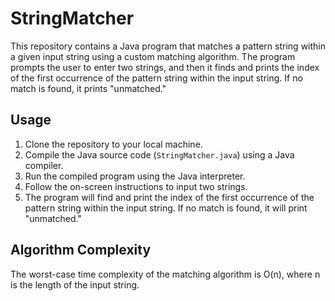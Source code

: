 # StringMatcher
This repository contains a Java program that matches a pattern string within a given input string using a custom matching algorithm. The program prompts the user to enter two strings, and then it finds and prints the index of the first occurrence of the pattern string within the input string. If no match is found, it prints "unmatched."

## Usage

1. Clone the repository to your local machine.
2. Compile the Java source code (`StringMatcher.java`) using a Java compiler.
3. Run the compiled program using the Java interpreter.
4. Follow the on-screen instructions to input two strings.
5. The program will find and print the index of the first occurrence of the pattern string within the input string. If no match is found, it will print "unmatched."

## Algorithm Complexity

The worst-case time complexity of the matching algorithm is O(n), where n is the length of the input string.
